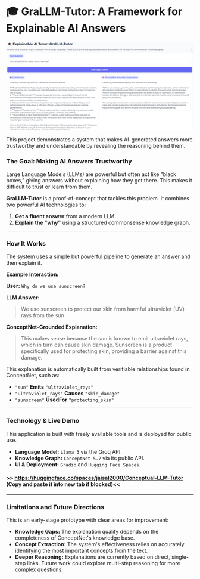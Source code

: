 # 🎓 GraLLM-Tutor: A Framework for Explainable AI Answers

![Sanpshot of the App](image.png)

This project demonstrates a system that makes AI-generated answers more trustworthy and understandable by revealing the reasoning behind them.

### The Goal: Making AI Answers Trustworthy

Large Language Models (LLMs) are powerful but often act like "black boxes," giving answers without explaining how they got there. This makes it difficult to trust or learn from them.

**GraLLM-Tutor** is a proof-of-concept that tackles this problem. It combines two powerful AI technologies to:
1.  **Get a fluent answer** from a modern LLM.
2.  **Explain the "why"** using a structured commonsense knowledge graph.

---

### How It Works

The system uses a simple but powerful pipeline to generate an answer and then explain it.

**Example Interaction:**

**User:** `Why do we use sunscreen?`

**LLM Answer:**
> We use sunscreen to protect our skin from harmful ultraviolet (UV) rays from the sun.

**ConceptNet-Grounded Explanation:**
> This makes sense because the sun is known to emit ultraviolet rays, which in turn can cause skin damage. Sunscreen is a product specifically used for protecting skin, providing a barrier against this damage.

This explanation is automatically built from verifiable relationships found in ConceptNet, such as:
*   `"sun"` **Emits** `"ultraviolet_rays"`
*   `"ultraviolet_rays"` **Causes** `"skin_damage"`
*   `"sunscreen"` **UsedFor** `"protecting_skin"`


---

### Technology & Live Demo

This application is built with freely available tools and is deployed for public use.

*   **Language Model:** `Llama 3` via the Groq API.
*   **Knowledge Graph:** `ConceptNet 5.7` via its public API.
*   **UI & Deployment:** `Gradio` and `Hugging Face Spaces`.

#### >> https://huggingface.co/spaces/jaisal2000/Conceptual-LLM-Tutor (Copy and paste it into new tab if blocked)<<

---

### Limitations and Future Directions

This is an early-stage prototype with clear areas for improvement:
*   **Knowledge Gaps:** The explanation quality depends on the completeness of ConceptNet's knowledge base.
*   **Concept Extraction:** The system's effectiveness relies on accurately identifying the most important concepts from the text.
*   **Deeper Reasoning:** Explanations are currently based on direct, single-step links. Future work could explore multi-step reasoning for more complex questions.